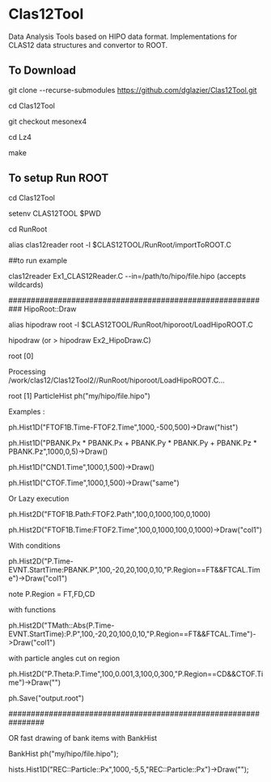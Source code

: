 # Clas12Tool

Data Analysis Tools based on HIPO data format. Implementations
for CLAS12 data structures and convertor to ROOT.

## To Download

git clone --recurse-submodules https://github.com/dglazier/Clas12Tool.git

cd Clas12Tool

git checkout mesonex4

cd Lz4 

make

## To setup Run ROOT

cd Clas12Tool

setenv CLAS12TOOL $PWD

cd RunRoot

alias clas12reader root -l $CLAS12TOOL/RunRoot/importToROOT.C

##to run example

clas12reader Ex1_CLAS12Reader.C --in=/path/to/hipo/file.hipo (accepts wildcards)


###########################################################
HipoRoot::Draw

alias hipodraw root -l  $CLAS12TOOL/RunRoot/hiporoot/LoadHipoROOT.C

hipodraw   (or >  hipodraw Ex2_HipoDraw.C)

root [0] 

Processing /work/clas12/Clas12Tool2//RunRoot/hiporoot/LoadHipoROOT.C...

root [1] ParticleHist ph("my/hipo/file.hipo")

Examples :

   ph.Hist1D("FTOF1B.Time-FTOF2.Time",1000,-500,500)->Draw("hist")

   ph.Hist1D("PBANK.Px * PBANK.Px + PBANK.Py * PBANK.Py + PBANK.Pz * PBANK.Pz",1000,0,5)->Draw()


   ph.Hist1D("CND1.Time",1000,1,500)->Draw()

   ph.Hist1D("CTOF.Time",1000,1,500)->Draw("same")

Or Lazy execution
   
   ph.Hist2D("FTOF1B.Path:FTOF2.Path",100,0,1000,100,0,1000)

   ph.Hist2D("FTOF1B.Time:FTOF2.Time",100,0,1000,100,0,1000)->Draw("col1")


With conditions

   ph.Hist2D("P.Time-EVNT.StartTime:PBANK.P",100,-20,20,100,0,10,"P.Region==FT&&FTCAL.Time")->Draw("col1")

   note P.Region = FT,FD,CD

with functions

   ph.Hist2D("TMath::Abs(P.Time-EVNT.StartTime):P.P",100,-20,20,100,0,10,"P.Region==FT&&FTCAL.Time")->Draw("col1")


with particle angles cut on region

   ph.Hist2D("P.Theta:P.Time",100,0.001,3,100,0,300,"P.Region==CD&&CTOF.Time")->Draw("")

   ph.Save("output.root")

################################################################

OR fast drawing of bank items with BankHist

BankHist ph("my/hipo/file.hipo");

hists.Hist1D("REC::Particle::Px",1000,-5,5,"REC::Particle::Px")->Draw("");

